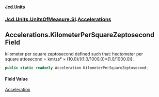 #### [Jcd.Units](index 'index')
### [Jcd.Units.UnitsOfMeasure.SI](Jcd.Units.UnitsOfMeasure.SI 'Jcd.Units.UnitsOfMeasure.SI').[Accelerations](Accelerations 'Jcd.Units.UnitsOfMeasure.SI.Accelerations')

## Accelerations.KilometerPerSquareZeptosecond Field

kilometer per square zeptosecond defined such that: hectometer per square attosecond = km/zs² ×
(10.0)/((1.0/1000.0)*(1.0/1000.0)).

```csharp
public static readonly Acceleration KilometerPerSquareZeptosecond;
```

#### Field Value
[Acceleration](Acceleration 'Jcd.Units.UnitTypes.Acceleration')